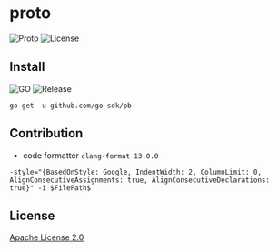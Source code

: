 # proto

![Proto](https://img.shields.io/github/workflow/status/go-sdk/proto/Proto/master?style=for-the-badge)
![License](https://img.shields.io/badge/license-Apache%20License%202.0-blue?style=for-the-badge)

## Install

![GO](https://img.shields.io/github/go-mod/go-version/go-sdk/proto?style=for-the-badge)
![Release](https://img.shields.io/github/v/release/go-sdk/proto?display_name=tag&style=for-the-badge)

```shell
go get -u github.com/go-sdk/pb
```

## Contribution

- code formatter `clang-format 13.0.0`

```text
-style="{BasedOnStyle: Google, IndentWidth: 2, ColumnLimit: 0, AlignConsecutiveAssignments: true, AlignConsecutiveDeclarations: true}" -i $FilePath$
```

## License

[Apache License 2.0](./LICENSE)
